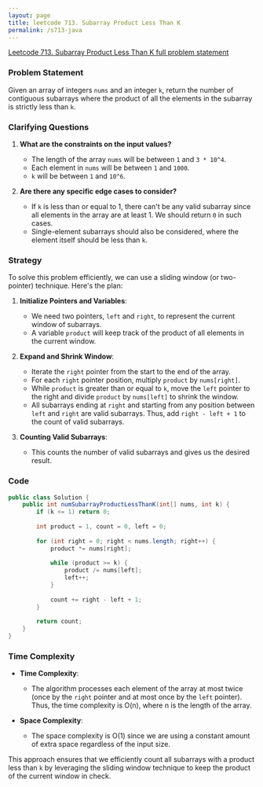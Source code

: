 ```yaml
---
layout: page
title: leetcode 713. Subarray Product Less Than K
permalink: /s713-java
---
```

[Leetcode 713. Subarray Product Less Than K full problem statement](https://algoadvance.github.io/algoadvance/l713)
### Problem Statement

Given an array of integers `nums` and an integer `k`, return the number of contiguous subarrays where the product of all the elements in the subarray is strictly less than `k`.

### Clarifying Questions

1. **What are the constraints on the input values?**
   - The length of the array `nums` will be between `1` and `3 * 10^4`.
   - Each element in `nums` will be between `1` and `1000`.
   - `k` will be between `1` and `10^6`.

2. **Are there any specific edge cases to consider?**
   - If `k` is less than or equal to 1, there can't be any valid subarray since all elements in the array are at least 1. We should return `0` in such cases.
   - Single-element subarrays should also be considered, where the element itself should be less than `k`.

### Strategy

To solve this problem efficiently, we can use a sliding window (or two-pointer) technique. Here's the plan:

1. **Initialize Pointers and Variables**:
   - We need two pointers, `left` and `right`, to represent the current window of subarrays.
   - A variable `product` will keep track of the product of all elements in the current window.

2. **Expand and Shrink Window**:
   - Iterate the `right` pointer from the start to the end of the array.
   - For each `right` pointer position, multiply `product` by `nums[right]`.
   - While `product` is greater than or equal to `k`, move the `left` pointer to the right and divide `product` by `nums[left]` to shrink the window.
   - All subarrays ending at `right` and starting from any position between `left` and `right` are valid subarrays. Thus, add `right - left + 1` to the count of valid subarrays.

3. **Counting Valid Subarrays**:
   - This counts the number of valid subarrays and gives us the desired result.

### Code

```java
public class Solution {
    public int numSubarrayProductLessThanK(int[] nums, int k) {
        if (k <= 1) return 0;
        
        int product = 1, count = 0, left = 0;
        
        for (int right = 0; right < nums.length; right++) {
            product *= nums[right];
            
            while (product >= k) {
                product /= nums[left];
                left++;
            }
            
            count += right - left + 1;
        }
        
        return count;
    }
}
```

### Time Complexity

- **Time Complexity**:
  - The algorithm processes each element of the array at most twice (once by the `right` pointer and at most once by the `left` pointer). Thus, the time complexity is O(n), where n is the length of the array.

- **Space Complexity**:
  - The space complexity is O(1) since we are using a constant amount of extra space regardless of the input size.

This approach ensures that we efficiently count all subarrays with a product less than `k` by leveraging the sliding window technique to keep the product of the current window in check.